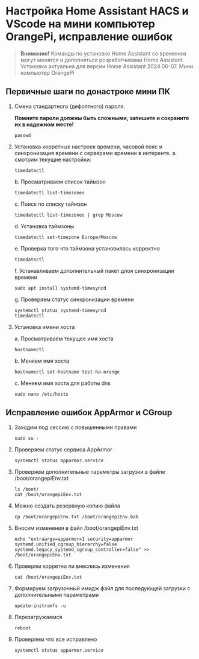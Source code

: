 # Настройка Home Assistant  HACS и VScode на мини компьютер OrangePi, исправление ошибок

> **Внимание!** Команды по установке Home Assistant со временем могут менятся и дополняться розработчиками Home Assistant. Установка актуальна для версии Home Assistant 2024.06-07. Мини компьютер OrangePi

## Первичные шаги по донастроке мини ПК

1. Смена стандартного (дефолтного) пароля.

   **Помните пароли должны быть сложными, запишите и сохраните их в надежном месте!**

   ```
   passwd
   ```
2. Установка корретных настроек времени, часовой пояс и синхронизация времени с серверами времени в интеренте.
   a. смотрим текущие настройки:

   ```
   timedatectl
   ```

   b. Просматриваем список таймзон

   ```
   timedatectl list-timezones
   ```

   с. Поиск по списку таймзон

   ```
   timedatectl list-timezones | grep Moscow
   ```

   d. Установка таймзоны

   ```
   timedatectl set-timezone Europe/Moscow
   ```

   e. Проверка того что таймзона установилась корректно

   ```
   timedatectl
   ```

   f. Устанавливаем дополнительный пакет длоя синхронизации времени

   ```
   sudo apt install systemd-timesyncd
   ```

   g. Проверяем статус синхронизации времени

   ```
   systemctl status systemd-timesyncd
   timedatectl
   ```
3. Установка имени хоста

   a. Просматриваем текущее имя хоста

   ```
   hostnamectl
   ```

   b. Меняем имя хоста

   ```
   hostnamectl set-hostname test-ha-orange
   ```

   c. Меняем имя хоста для работы dns

   ```
   sudo nano /etc/hosts
   ```


## Исправление ошибок AppArmor и CGroup

1. Заходим под сессию с повышенными правами
   ```
   sudo su -
   ```
2. Проверяем статус сервиса AppArmor
   ```
   systemctl status apparmor.service
   ```
3. Проверяем дополнительные параметры загрузки в файле /boot/orangepiEnv.txt
   ```
   ls /boot/
   cat /boot/orangepiEnv.txt
   ```
4. Можно создать резервную копию файла
   ```
   cp /boot/orangepiEnv.txt /boot/orangepiEnv.bak
   ```
5. Вносим изменения в файл /boot/orangepiEnv.txt
   ```
   echo "extraargs=apparmor=1 security=apparmor systemd.unified_cgroup_hierarchy=false systemd.legacy_systemd_cgroup_controller=false" >> /boot/orangepiEnv.txt
   ```
6. Проверям корретно ли внеслись изменения
   ```
   cat /boot/orangepiEnv.txt
   ```
7. Формируем загрузочный имидж файл для последующей загрузки с дополнительными параметрами
   ```
   update-initramfs -u
   ```
8. Перезагружаемся
   ```
   reboot
   ```
9. Проверяем что все исправлено
   ```
   systemctl status apparmor.service
   ```

